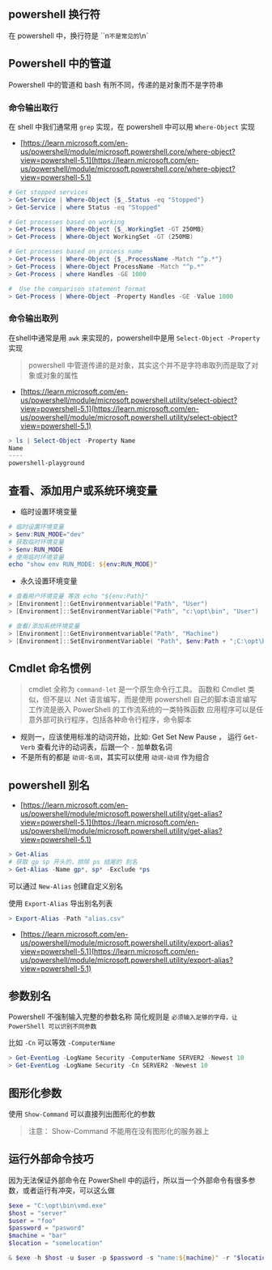 ## powershell 换行符

在 powershell 中，换行符是 ``n` 不是常见的 `\n`

## Powershell 中的管道

Powershell 中的管道和 bash 有所不同，传递的是对象而不是字符串

### 命令输出取行

在 shell 中我们通常用 `grep` 实现，在 powershell 中可以用 `Where-Object` 实现

- [https://learn.microsoft.com/en-us/powershell/module/microsoft.powershell.core/where-object?view=powershell-5.1](https://learn.microsoft.com/en-us/powershell/module/microsoft.powershell.core/where-object?view=powershell-5.1)

```ps1
# Get stopped services
> Get-Service | Where-Object {$_.Status -eq "Stopped"}
> Get-Service | where Status -eq "Stopped"

# Get processes based on working
> Get-Process | Where-Object {$_.WorkingSet -GT 250MB}
> Get-Process | Where-Object WorkingSet -GT (250MB)

# Get processes based on process name
> Get-Process | Where-Object {$_.ProcessName -Match "^p.*"}
> Get-Process | Where-Object ProcessName -Match "^p.*"
> Get-Process | where Handles -GE 1000

#  Use the comparison statement format
> Get-Process | Where-Object -Property Handles -GE -Value 1000
```

### 命令输出取列

在shell中通常是用 `awk` 来实现的，powershell中是用 `Select-Object -Property` 实现

> powershell 中管道传递的是对象，其实这个并不是字符串取列而是取了对象或对象的属性

- [https://learn.microsoft.com/en-us/powershell/module/microsoft.powershell.utility/select-object?view=powershell-5.1](https://learn.microsoft.com/en-us/powershell/module/microsoft.powershell.utility/select-object?view=powershell-5.1)

```ps1
> ls | Select-Object -Property Name
Name
----
powershell-playground
```

## 查看、添加用户或系统环境变量

- 临时设置环境变量

```ps1
# 临时设置环境变量
> $env:RUN_MODE="dev"
# 获取临时环境变量
> $env:RUN_MODE
# 使用临时环境变量
echo "show env RUN_MODE: ${env:RUN_MODE}"
```

- 永久设置环境变量

```ps1
# 查看用户环境变量 等效 echo "${env:Path}"
> [Environment]::GetEnvironmentvariable("Path", "User")
> [Environment]::SetEnvironmentVariable("Path", "c:\opt\bin", "User")

# 查看/添加系统环境变量
> [Environment]::GetEnvironmentvariable("Path", "Machine")
> [Environment]::SetEnvironmentVariable( "Path", $env:Path + ";C:\opt\bin", [System.EnvironmentVariableTarget]::Machine )
```

## Cmdlet 命名惯例

> cmdlet 全称为 `command-let` 是一个原生命令行工具。
> 函数和 Cmdlet 类似，但不是以 .Net 语言编写，而是使用 powershell 自己的脚本语言编写
> 工作流是嵌入 PowerShell 的工作流系统的一类特殊函数
> 应用程序可以是任意外部可执行程序，包括各种命令行程序，命令脚本

- 规则一，应该使用标准的动词开始，比如: Get Set New Pause ， 运行 `Get-Verb` 查看允许的动词表，后跟一个 `-` 加单数名词
- 不是所有的都是 `动词-名词`，其实可以使用 `动词-动词` 作为组合

## powershell 别名

- [https://learn.microsoft.com/en-us/powershell/module/microsoft.powershell.utility/get-alias?view=powershell-5.1](https://learn.microsoft.com/en-us/powershell/module/microsoft.powershell.utility/get-alias?view=powershell-5.1)

```ps1
> Get-Alias
# 获取 gp sp 开头的，排除 ps 结尾的 别名
> Get-Alias -Name gp*, sp* -Exclude *ps
```

可以通过 `New-Alias` 创建自定义别名

使用 `Export-Alias` 导出别名列表

```ps1
> Export-Alias -Path "alias.csv"
```

- [https://learn.microsoft.com/en-us/powershell/module/microsoft.powershell.utility/export-alias?view=powershell-5.1](https://learn.microsoft.com/en-us/powershell/module/microsoft.powershell.utility/export-alias?view=powershell-5.1)

## 参数别名

Powershell 不强制输入完整的参数名称
简化规则是 `必须输入足够的字母，让 PowerShell 可以识别不同参数`

比如 `-Cn` 可以等效 `-ComputerName`

```ps1
> Get-EventLog -LogName Security -ComputerName SERVER2 -Newest 10
> Get-EventLog -LogName Security -Cn SERVER2 -Newest 10
```

## 图形化参数

使用 `Show-Command` 可以直接列出图形化的参数

> 注意： Show-Command 不能用在没有图形化的服务器上

## 运行外部命令技巧

因为无法保证外部命令在 PowerShell 中的运行，所以当一个外部命令有很多参数，或者运行有冲突，可以这么做

```ps1
$exe = "C:\opt\bin\vmd.exe"
$host = "server"
$user = "foo"
$password = "pasword"
$machine = "bar"
$location = "somelocation"

& $exe -h $host -u $user -p $password -s "name:${machine}" -r "$location"
```